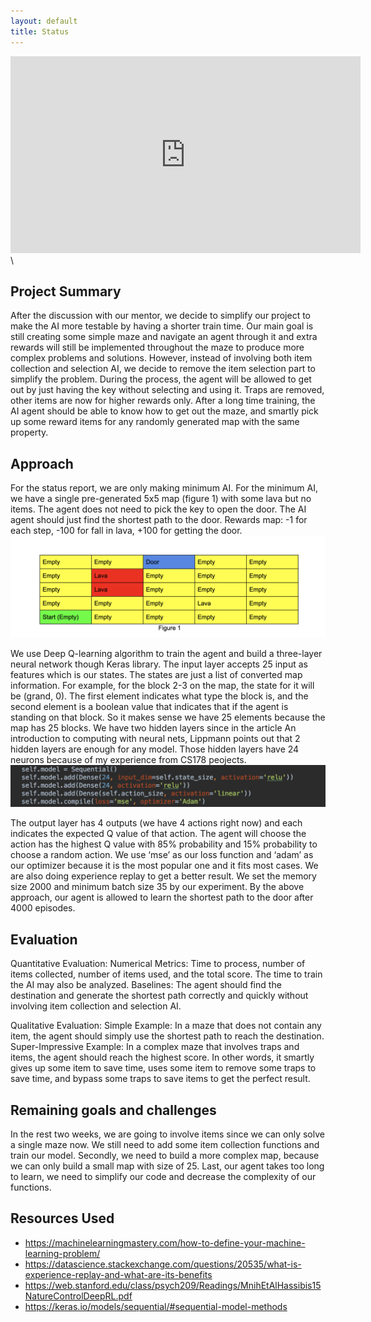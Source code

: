 ```yaml
---
layout: default
title: Status
---
```

<iframe width="560" height="315" src="https://www.youtube.com/embed/z6rx2-dZaIE" frameborder="0" allow="accelerometer; autoplay; encrypted-media; gyroscope; picture-in-picture" allowfullscreen></iframe>\

## Project Summary

After the discussion with our mentor, we decide to simplify our project to make the AI more testable by having a shorter train time. Our main goal is still creating some simple maze and navigate an agent through it and extra rewards will still be implemented throughout the maze to produce more complex problems and solutions. However, instead of involving both item collection and selection AI, we decide to remove the item selection part to simplify the problem. During the process, the agent will be allowed to get out by just having the key without selecting and using it. Traps are removed, other items are now for higher rewards only. After a long time training, the AI agent should be able to know how to get out the maze, and smartly pick up some reward items for any randomly generated map with the same property.

## Approach

For the status report, we are only making minimum AI. For the minimum AI, we have a single pre-generated 5x5 map (figure 1) with some lava but no items. The agent does not need to pick the key to open the door. The AI agent should just find the shortest path to the door. Rewards map: -1 for each step, -100 for fall in lava, +100 for getting the door. 
![alt text](https://github.com/kexuejia911/avengers/blob/master/docs/figure%201.png "figure1")

We use Deep Q-learning algorithm to train the agent and build a three-layer neural network though Keras library. The input layer accepts 25 input as features which is our states. The states are just a list of converted map information. For example, for the block 2-3 on the map, the state for it will be (grand, 0). The first element indicates what type the block is, and the second element is a boolean value that indicates that if the agent is standing on that block. So it makes sense we have 25 elements because the map has 25 blocks. We have two hidden layers since in the article An introduction to computing with neural nets, Lippmann points out that 2 hidden layers are enough for any model. Those hidden layers have 24 neurons because of my experience from CS178 peojects.
![alt text](https://github.com/kexuejia911/avengers/blob/master/docs/figure%202.png "figure2")

The output layer has 4 outputs (we have 4 actions right now) and each indicates the expected Q value of that action. The agent will choose the action has the highest Q value with 85% probability and 15% probability to choose a random action. We use ‘mse’ as our loss function and ‘adam’ as our optimizer because it is the most popular one and it fits most cases. We are also doing experience replay to get a better result. We set the memory size 2000 and minimum batch size 35 by our experiment. By the above approach, our agent is allowed to learn the shortest path to the door after 4000 episodes. 

## Evaluation

Quantitative Evaluation:
Numerical Metrics: Time to process, number of items collected, number of items used, and the total score. The time to train the AI may also be analyzed.
Baselines: The agent should find the destination and generate the shortest path correctly and quickly without involving item collection and selection AI.

Qualitative Evaluation:
Simple Example: In a maze that does not contain any item, the agent should simply use the shortest path to reach the destination.
Super-Impressive Example: In a complex maze that involves traps and items, the agent should reach the highest score. In other words, it smartly gives up some item to save time, uses some item to remove some traps to save time, and bypass some traps to save items to get the perfect result.

## Remaining goals and challenges

In the rest two weeks, we are going to involve items since we can only solve a single maze now. We still need to add some item collection functions and train our model. Secondly, we need to build a more complex map, because we can only build a small map with size of 25. Last, our agent takes too long to learn, we need to simplify our code and decrease the complexity of our functions.

## Resources Used
- https://machinelearningmastery.com/how-to-define-your-machine-learning-problem/
- https://datascience.stackexchange.com/questions/20535/what-is-experience-replay-and-what-are-its-benefits
- https://web.stanford.edu/class/psych209/Readings/MnihEtAlHassibis15NatureControlDeepRL.pdf
- https://keras.io/models/sequential/#sequential-model-methods
